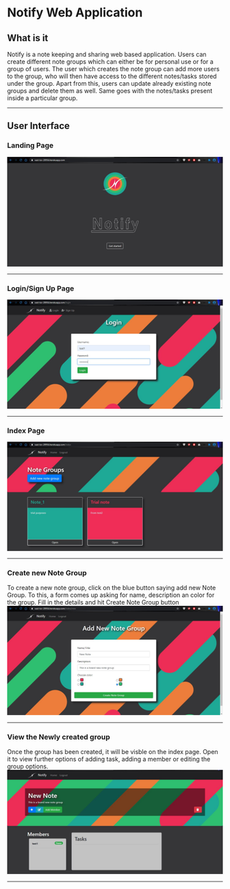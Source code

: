 # Notify Web Application

## What is it

Notify is a note keeping and sharing web based application. Users can create different note groups which can either be for personal use or for a group of users. The user which creates the note group can add more users to the group, who will then have access to the different notes/tasks stored under the group.
Apart from this, users can update already existing note groups and delete them as well. Same goes with the notes/tasks present inside a particular group.

---

## User Interface

### Landing Page

<img src="images/Splash screen.JPG">

---

### Login/Sign Up Page

<img src="images/Login Screen.JPG">

---

### Index Page

<img src="images/Index page.JPG">

---

### Create new Note Group

To create a new note group, click on the blue button saying add new Note Group. To this, a form comes up asking for name, description an color for the group. Fill in the details and hit Create Note Group button
<img src="images/New note group.JPG">

---

### View the Newly created group

Once the group has been created, it will be visble on the index page. Open it to view further options of adding task, adding a member or editing the group options.
<img src="images/Show note.JPG">

---
